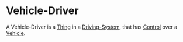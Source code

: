 # Vehicle-Driver

A Vehicle-Driver is a [Thing](60003.md) in a [Driving-System](1100100001.md), that has [Control](60176.md) over a [Vehicle](200500000.md).
